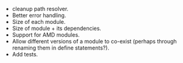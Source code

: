 - cleanup path resolver.
- Better error handling.
- Size of each module.
- Size of module + its dependencies.
- Support for AMD modules.
- Allow different versions of a module to co-exist (perhaps through renaming them in define statements?).
- Add tests.
